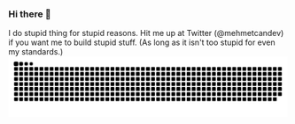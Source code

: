 ### Hi there 👋
I do stupid thing for stupid reasons. Hit me up at Twitter (@mehmetcandev) if you want me to build stupid stuff. (As long as it isn't too stupid for even my standards.)
![Image](https://raw.githubusercontent.com/Platane/snk/output/github-contribution-grid-snake.svg)

